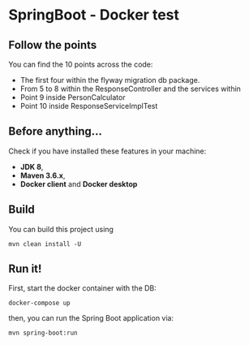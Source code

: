 # SpringBoot - Docker test

## Follow the points

You can find the 10 points across the code: 

* The first four within the flyway migration db package.
* From 5 to 8 within the ResponseController and the services within
* Point 9 inside PersonCalculator
* Point 10 inside ResponseServiceImplTest

## Before anything...
Check if you have installed these features in your machine:

* **JDK 8**,
* **Maven 3.6.x**,
* **Docker client** and **Docker desktop**

## Build 
You can build this project using

```mvn clean install -U```

## Run it!
First, start the docker container with the DB:

```docker-compose up```

then, you can run the Spring Boot application via:

```mvn spring-boot:run```


